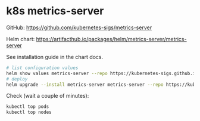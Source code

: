 # k8s metrics-server

GitHub: https://github.com/kubernetes-sigs/metrics-server

Helm chart: https://artifacthub.io/packages/helm/metrics-server/metrics-server

See installation guide in the chart docs.

```bash
# list configuration values
helm show values metrics-server --repo https://kubernetes-sigs.github.io/metrics-server/ > chart-values.yaml
# deploy
helm upgrade --install metrics-server metrics-server --repo https://kubernetes-sigs.github.io/metrics-server/ --namespace metrics-server --create-namespace -f values.yaml
```

Check (wait a couple of minutes):

```bash
kubectl top pods
kubectl top nodes
```
